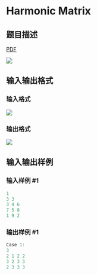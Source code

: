 # Harmonic Matrix

## 题目描述

[problemUrl]: https://uva.onlinejudge.org/index.php?option=com_onlinejudge&Itemid=8&category=871&page=show_problem&problem=5077

[PDF](https://uva.onlinejudge.org/external/131/p13155.pdf)

![](https://cdn.luogu.com.cn/upload/vjudge_pic/UVA13155/e51c029f7df2ffb2920046387c90191f1246e880.png)

## 输入输出格式

### 输入格式

![](https://cdn.luogu.com.cn/upload/vjudge_pic/UVA13155/766817e7b8c92d1ffde9046e2004dd2575ed1834.png)

### 输出格式

![](https://cdn.luogu.com.cn/upload/vjudge_pic/UVA13155/f45618950241bf6bded807f4f9053af7a4520ad4.png)

## 输入输出样例

### 输入样例 #1

```cpp
1
3 3
3 4 6
7 5 8
1 9 2
```


### 输出样例 #1

```cpp
Case 1:
3
2 1 2 2
3 2 3 3
2 3 3 3
```


